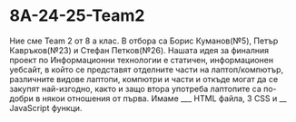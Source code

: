 # 8A-24-25-Team2
Ние сме Team 2 от 8 а клас. В отбора са Борис Куманов(№5), Петър Кавръков(№23) и Стефан Петков(№26). 
Нашата идея за финалния проект по Информационни технологии е статичен, информационен уебсайт, в който се представят отделните части на лаптоп/компютър, различните видове лаптопи, 
компютри и части и откъде могат да се закупят най-изгодно, както и защо втора употреба лаптопите са по-добри в някои отношения от първа. Имаме ___ HTML файла, 3 CSS и __ 
JavaScript функци.

                                                                                          
